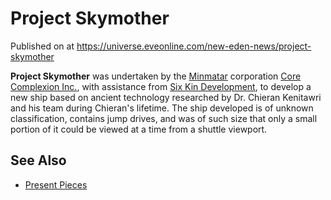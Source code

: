# Project Skymother
Published on  at https://universe.eveonline.com/new-eden-news/project-skymother

**Project Skymother** was undertaken by the
[Minmatar](1rpu7pfwTPVznAczjw2pOp) corporation [Core Complexion Inc.](u4esGMynVEZ2DaTh3uuiY), with assistance from [Six Kin Development](66rfXuyEMXC62n4xGMJjFn), to develop a new ship
based on ancient technology researched by Dr. Chieran Kenitawri and his
team during Chieran's lifetime. The ship developed is of unknown
classification, contains jump drives, and was of such size that only a
small portion of it could be viewed at a time from a shuttle viewport.

See Also
--------
- [Present Pieces](4DI0anu5yewOnJGZ2VNcpC)
